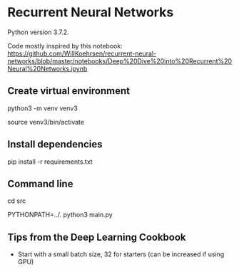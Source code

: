# Recurrent Neural Networks

Python version 3.7.2.

Code mostly inspired by this notebook: https://github.com/WillKoehrsen/recurrent-neural-networks/blob/master/notebooks/Deep%20Dive%20into%20Recurrent%20Neural%20Networks.ipynb

## Create virtual environment

python3 -m venv venv3

source venv3/bin/activate

## Install dependencies

pip install -r requirements.txt

## Command line

cd src

PYTHONPATH=../. python3 main.py

## Tips from the Deep Learning Cookbook

* Start with a small batch size, 32 for starters (can be increased if using GPU)